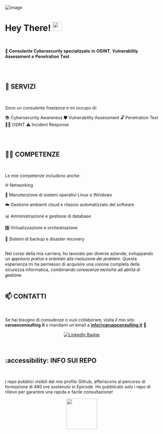 ![image](https://github.com/christophercaruso96/christophercaruso96/assets/161331356/e181685f-1f3a-4a49-b26c-719c4d9a7b87)


<h1>
  Hey There!
  <img src="https://media.giphy.com/media/hvRJCLFzcasrR4ia7z/giphy.gif" width="30px"/>
</h1>
</br>

🔐 𝐂𝐨𝐧𝐬𝐮𝐥𝐞𝐧𝐭𝐞 𝐂𝐲𝐛𝐞𝐫𝐬𝐞𝐜𝐮𝐫𝐢𝐭𝐲 𝐬𝐩𝐞𝐜𝐢𝐚𝐥𝐢𝐳𝐳𝐚𝐭𝐨 𝐢𝐧 𝐎𝐒𝐈𝐍𝐓, 𝐕𝐮𝐥𝐧𝐞𝐫𝐚𝐛𝐢𝐥𝐢𝐭𝐲 𝐀𝐬𝐬𝐞𝐬𝐬𝐦𝐞𝐧𝐭 𝐞 𝐏𝐞𝐧𝐞𝐭𝐫𝐚𝐭𝐢𝐨𝐧 𝐓𝐞𝐬𝐭

</br>
</br>

<h2> 
  🔭 SERVIZI 
</h2> 
</br>

Sono un consulente freelance e mi occupo di:

📚 Cybersecurity Awareness
🛡️ Vulnerability Assessment
🔓 Penetration Test
🕵️‍♂️ OSINT
⚠️ Incident Response

</br>
</br>

<h2> 
  👨‍💻 COMPETENZE 
</h2> 
</br>

Le mie competenze includono anche:

🌐 Networking

🔧 Manutenzione di sistemi operativi Linux e Windows

☁️ Gestione ambienti cloud e rilascio automatizzato del software

📊 Amministrazione e gestione di database

🎛️ Virtualizzazione e orchestrazione

🔄 Sistemi di backup e disaster recovery


</br>
Nel corso della mia carriera, ho lavorato per diverse aziende, sviluppando un 𝑎𝑝𝑝𝑟𝑜𝑐𝑐𝑖𝑜 𝑝𝑟𝑎𝑡𝑖𝑐𝑜 𝑒 𝑜𝑟𝑖𝑒𝑛𝑡𝑎𝑡𝑜 𝑎𝑙𝑙𝑎 𝑟𝑖𝑠𝑜𝑙𝑢𝑧𝑖𝑜𝑛𝑒 𝑑𝑒𝑖 𝑝𝑟𝑜𝑏𝑙𝑒𝑚𝑖. Questa esperienza mi ha permesso di acquisire una visione completa della sicurezza informatica, combinando 𝑐𝑜𝑛𝑜𝑠𝑐𝑒𝑛𝑧𝑒 𝑡𝑒𝑐𝑛𝑖𝑐ℎ𝑒 ad 𝑎𝑏𝑖𝑙𝑖𝑡𝑎̀ 𝑑𝑖 𝑔𝑒𝑠𝑡𝑖𝑜𝑛𝑒.

</br>
</br>

<h2> 
  📫 CONTATTI 
</h2> 
</br>

Se hai bisogno di consulenze o vuoi collaborare, visita il mio sito 𝐜𝐚𝐫𝐮𝐬𝐨𝐜𝐨𝐧𝐬𝐮𝐥𝐭𝐢𝐧𝐠.𝐢𝐭 o mandami un'email a 𝐢𝐧𝐟𝐨@𝐜𝐚𝐫𝐮𝐬𝐨𝐜𝐨𝐧𝐬𝐮𝐥𝐭𝐢𝐧𝐠.𝐢𝐭 📧.

<div id="badges" align="center">
  <a href="https://www.linkedin.com/in/christophercarusoprofile/">
    <img src="https://img.shields.io/badge/LinkedIn-blue?style=for-the-badge&logo=linkedin&logoColor=white" alt="LinkedIn Badge"/>
  </a>
</div>

</br>
</br>

<h2> 
  :accessibility: INFO SUI REPO 
</h2> 
</br>

I repo pubblici visibili dal mio profilo Github, afferiscono al percorso di formazione di 480 ore sostenuto in Epicode. Ho pubblicato solo i repo di rilievo per garantire una rapida e facile consultazione!

<div id="header" align="center">
  <img src="https://media0.giphy.com/media/v1.Y2lkPTc5MGI3NjExYzZtNzN3bjZpaXQxcmMzMmIyYW52dzZ0cXduMm0xejNlN3ZmaGZ0YiZlcD12MV9pbnRlcm5hbF9naWZfYnlfaWQmY3Q9Zw/bGgsc5mWoryfgKBx1u/giphy.webp" width="100"/>
</div>


